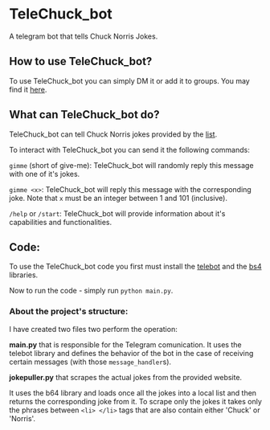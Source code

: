 # TeleChuck_bot
A telegram bot that tells Chuck Norris Jokes.

## How to use TeleChuck_bot?
To use TeleChuck_bot you can simply DM it or add it to groups. You may find it [here](https://t.me/TeleChuck_bot).

## What can TeleChuck_bot do?
TeleChuck_bot can tell Chuck Norris jokes provided by the [list](https://parade.com/968666/parade/chuck-norris-jokes/).


To interact with TeleChuck_bot you can send it the following commands:

`gimme` (short of give-me): TeleChuck_bot will randomly reply this message with one of it's jokes.

`gimme <x>`: TeleChuck_bot will reply this message with the corresponding joke. Note that `x` must be an integer between 1 and 101 (inclusive). 

`/help` or `/start`: TeleChuck_bot will provide information about it's capabilities and functionalities.

## Code:
To use the TeleChuck_bot code you first must install the [telebot](https://github.com/eternnoir/pyTelegramBotAPI) and the [bs4](https://pypi.org/project/beautifulsoup4/) libraries.

Now to run the code - simply run `python main.py`.

### About the project's structure:

I have created two files two perform the operation:

**main.py** that is responsible for the Telegram comunication.
It uses the telebot library and defines the behavior of the bot in the case of receiving certain messages (with those `message_handler`s).

**jokepuller.py** that scrapes the actual jokes from the provided website.

It uses the b64 library and loads once all the jokes into a local list and then returns the corresponding joke from it.
To scrape only the jokes it takes only the phrases between `<li> </li>` tags that are also contain either 'Chuck' or 'Norris'.
